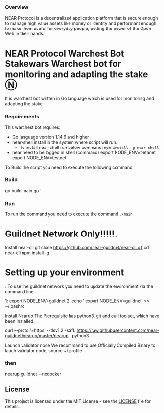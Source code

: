 
###  Overview
NEAR Protocol is a decentralized application platform that is secure enough to manage high value assets like money or identity and performant enough to make them useful for everyday people, putting the power of the Open Web in their hands.


# NEAR Protocol Warchest Bot Stakewars Warchest bot  for monitoring and adapting the stake Ⓝ
It is warchest bot written in Go language which is used for monitoring and adapting the stake


### Requirements 
This warchest bot requires:
* Go language version 1.14.6 and higher
* near-shell install in the system where script will run.
    * To install near-shell run below command:
    `
    npm install -g near-shell
    `
* near need to be logged in shell (command)
 export NODE_ENV=betanet
 export NODE_ENV=testnet

To Build the script you need to execute the following command
`
### Build

go build main.go
`

### Run
To run the command you need to execute the command
`
./main
`



# Guildnet Network Only!!!!!.
Install near-cli
git clone https://github.com/near-guildnet/near-cli.git
cd near-cli
npm install -g

# Setting up your environment
.
To use the guildnet network you need to update the environment via the command line.


1:   export NODE_ENV=guildnet
2:   echo '
export NODE_ENV=guildnet' >> ~/.bashrc 


Install Nearup
The Prerequisite has python3, git and curl toolset, which have been installed

curl --proto '=https' --tlsv1.2 -sSfL https://raw.githubusercontent.com/near-guildnet/nearup/master/nearup | python3

Launch validator node
We recommand to use Officially Compiled Binary to lauch validator node,
source ~/.profile
###  then
nearup guildnet --nodocker

## License

This project is licensed under the MIT License - see the [LICENSE](LICENSE) file for details.
